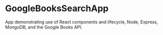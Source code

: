 # GoogleBooksSearchApp
App demonstrating use of React components and lifecycle, Node, Express,  MongoDB, and the Google Books API.
